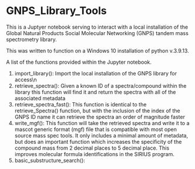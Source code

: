 # GNPS_Library_Tools
This is a Juptyer notebook serving to interact with a local installation of the Global Natural Products Social Molecular Networking (GNPS) tandem mass spectrometry library.

This was written to function on a Windows 10 installation of python v.3.9.13.

A list of the functions provided within the Jupyter notebook.
1. import_library(): Import the local installation of the GNPS library for access\n
2. retrieve_spectra(): Given a known ID of a spectra/compound within the library this function will find it and return the spectra with all of the associated metadata
4. retrieve_spectra_fast(): This function is identical to the retrieve_Spectra() function, but with the inclusion of the index of the GNPS ID name it can retrieve the spectra an order of magnitude faster
5. write_mgf(): This function will take the retrieved spectra and write it to a mascot generic format (mgf) file that is compatible with most open source mass spec tools. It only includes a minimal amount of metadata, but does an important function which increases the specificity of the compound mass from 2 decimal places to 5 decimal place. This improves molecular formula identifications in the SIRIUS program.
6. basic_substructure_search(): 
